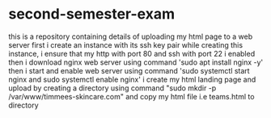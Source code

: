 # second-semester-exam
this is a repository containing details of uploading my html page to a web server
first i create an instance with its ssh key pair
while creating this instance, i ensure that my http with port 80 and ssh with port 22 i enabled
then i download nginx web server using command 'sudo apt install nginx -y'
then i start and enable web server using command 'sudo systemctl start nginx and sudo systemctl enable nginx'
i create my html landing page and upload by creating a directory using command "sudo mkdir -p /var/www/timmees-skincare.com"
and copy my html file i.e teams.html to directory 
